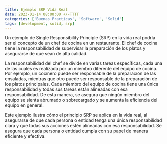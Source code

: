 ```yaml
---
title: Ejemplo SRP Vida Real
date: 2023-01-14 08:00:00 +/-TTTT
categories: ['Buenas Practicas', 'Software', 'Solid']
tags: [development, solid, srp]
---
```


Un ejemplo de Single Responsibility Principle (SRP) en la vida real podría ser el concepto de un chef de cocina en un restaurante. El chef de cocina tiene la responsabilidad de supervisar la preparación de los platos y asegurarse de que sean de alta calidad.

La responsabilidad del chef se divide en varias tareas específicas, cada una de las cuales es realizada por un miembro diferente del equipo de cocina. Por ejemplo, un cocinero puede ser responsable de la preparación de las ensaladas, mientras que otro puede ser responsable de la preparación de los platos principales.
Cada miembro del equipo de cocina tiene una única responsabilidad y todas sus tareas están alineadas con esa responsabilidad. De esta manera, se asegura que ningún miembro del equipo se sienta abrumado o sobrecargado y se aumenta la eficiencia del equipo en general.

Este ejemplo ilustra cómo el principio SRP se aplica en la vida real, al asegurarse de que cada persona o entidad tenga una única responsabilidad clara y que todas sus acciones estén alineadas con esa responsabilidad. Se asegura que cada persona o entidad cumpla con su papel de manera eficiente y efectiva.